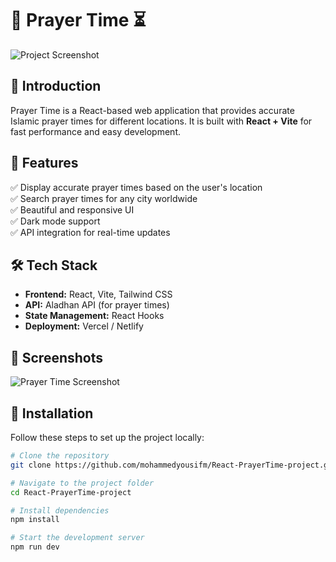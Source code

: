 # 🕌 Prayer Time ⏳  
 ![Project Screenshot](/public/projects/react/1.png)

## 🚀 Introduction  
Prayer Time is a React-based web application that provides accurate Islamic prayer times for different locations. It is built with **React + Vite** for fast performance and easy development.  

## 🎯 Features  
✅ Display accurate prayer times based on the user's location  
✅ Search prayer times for any city worldwide  
✅ Beautiful and responsive UI  
✅ Dark mode support  
✅ API integration for real-time updates  

## 🛠️ Tech Stack  
- **Frontend:** React, Vite, Tailwind CSS  
- **API:** Aladhan API (for prayer times)  
- **State Management:** React Hooks  
- **Deployment:** Vercel / Netlify  

## 📸 Screenshots  
![Prayer Time Screenshot](IMAGE_URL_HERE)  

## 🔧 Installation  
Follow these steps to set up the project locally:  

```sh
# Clone the repository
git clone https://github.com/mohammedyousifm/React-PrayerTime-project.git

# Navigate to the project folder
cd React-PrayerTime-project

# Install dependencies
npm install

# Start the development server
npm run dev
